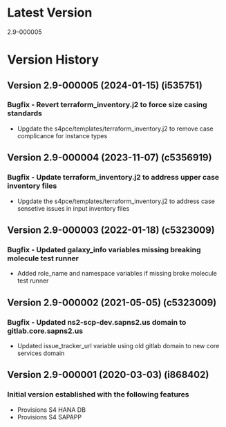 # Latest Version
2.9-000005

# Version History

## Version 2.9-000005 (2024-01-15) (i535751)
### Bugfix - Revert terraform_inventory.j2 to force size casing standards
* Upgdate the s4pce/templates/terraform_inventory.j2 to remove case complicance for instance types

## Version 2.9-000004 (2023-11-07) (c5356919)
### Bugfix - Update terraform_inventory.j2 to address upper case inventory files
* Upgdate the s4pce/templates/terraform_inventory.j2 to address case sensetive issues in input inventory files

## Version 2.9-000003 (2022-01-18) (c5323009)
### Bugfix - Updated galaxy_info variables missing breaking molecule test runner
* Added role_name and namespace variables if missing broke molecule test runner

## Version 2.9-000002 (2021-05-05) (c5323009)
### Bugfix - Updated ns2-scp-dev.sapns2.us domain to gitlab.core.sapns2.us
* Updated issue_tracker_url variable using old gitlab domain to new core services domain

## Version 2.9-000001 (2020-03-03) (i868402)
### Initial version established with the following features
* Provisions S4 HANA DB
* Provisions S4 SAPAPP
